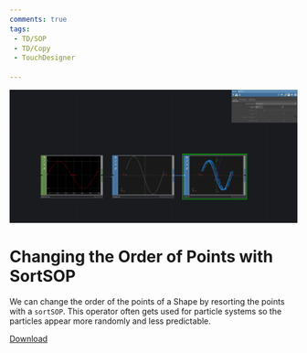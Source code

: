 ```yaml
---
comments: true
tags:
 - TD/SOP
 - TD/Copy
 - TouchDesigner

---
```


![Changing the order of points with sortSOP](./img/SortPointsSOP.png)
# Changing the Order of Points with SortSOP

We can change the order of the points of a Shape by resorting the points with a `sortSOP`. This operator often gets used for particle systems so the particles appear more randomly
and less predictable. 



[Download](./files/ChangeOrderPointsSop.tox)    

